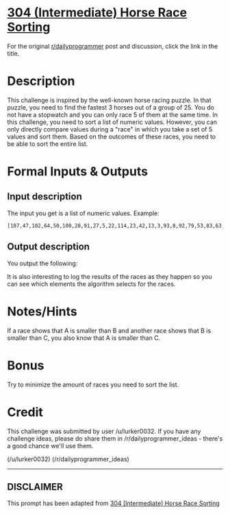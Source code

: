 # [304 (Intermediate) Horse Race Sorting](https://www.reddit.com/r/dailyprogrammer/comments/5ww6o5/20170301_challenge_304_intermediate_horse_race/)

For the original [r/dailyprogrammer](https://www.reddit.com/r/dailyprogrammer/) post and discussion, click the link in the title.

# Description
This challenge is inspired by the well-known horse racing puzzle. In that puzzle, you need to find the fastest 3 horses out of a group of 25. You do not have a stopwatch and you can only race 5 of them at the same time.
In this challenge, you need to sort a list of numeric values. However, you can only directly compare values during a "race" in which you take a set of 5 values and sort them. Based on the outcomes of these races, you need to be able to sort the entire list.

# Formal Inputs & Outputs
## Input description
The input you get is a list of numeric values. Example:


```
[107,47,102,64,50,100,28,91,27,5,22,114,23,42,13,3,93,8,92,79,53,83,63,7,15,66,105,57,14,65,58,113,112,1,62,103,120,72,111,51,9,36,119,99,30,20,25,84,16,116,98,18,37,108,10,80,101,35,75,39,109,17,38,117,60,46,85,31,41,12,29,26,74,77,21,4,70,61,88,44,49,94,122,2,97,73,69,71,86,45,96,104,89,68,40,6,87,115,54,123,125,90,32,118,52,11,33,106,95,76,19,82,56,121,55,34,24,43,124,81,48,110,78,67,59]
```
## Output description
You output the following:

It is also interesting to log the results of the races as they happen so you can see which elements the algorithm selects for the races.

# Notes/Hints
If a race shows that A is smaller than B and another race shows that B is smaller than C, you also know that A is smaller than C.

# Bonus
Try to minimize the amount of races you need to sort the list.

# Credit
This challenge was submitted by user /u/lurker0032. If you have any challenge ideas, please do share them in /r/dailyprogrammer_ideas - there's a good chance we'll use them. 

(/u/lurker0032)
(/r/dailyprogrammer_ideas)

----
## **DISCLAIMER**
This prompt has been adapted from [304 [Intermediate] Horse Race Sorting](https://www.reddit.com/r/dailyprogrammer/comments/5ww6o5/20170301_challenge_304_intermediate_horse_race/
)
